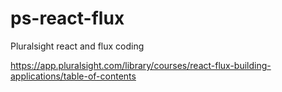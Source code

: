 # ps-react-flux
Pluralsight react and flux coding


https://app.pluralsight.com/library/courses/react-flux-building-applications/table-of-contents